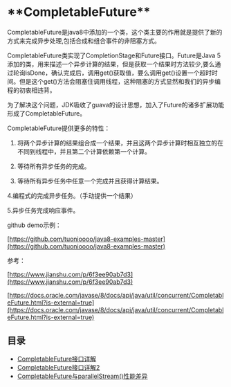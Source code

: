 # \*\*CompletableFuture\*\*

CompletableFuture是java8中添加的一个类，这个类主要的作用就是提供了新的方式来完成异步处理,包括合成和组合事件的非阻塞方式。

CompletableFuture类实现了CompletionStage和Future接口。Future是Java 5添加的类，用来描述一个异步计算的结果，但是获取一个结果时方法较少,要么通过轮询isDone，确认完成后，调用get\(\)获取值，要么调用get\(\)设置一个超时时间。但是这个get\(\)方法会阻塞住调用线程，这种阻塞的方式显然和我们的异步编程的初衷相违背。

为了解决这个问题，JDK吸收了guava的设计思想，加入了Future的诸多扩展功能形成了CompletableFuture。

CompletableFuture提供更多的特性：

1. 将两个异步计算的结果组合成一个结果，并且这两个异步计算时相互独立的在不同到线程中，并且第二个计算依赖第一个计算。

2. 等待所有异步任务的完成。

3. 等待所有异步任务中任意一个完成并且获得计算结果。

4.编程式的完成异步任务。（手动提供一个结果）

5.异步任务完成响应事件。

github demo示例：

[https://github.com/tuonioooo/java8-examples-master](https://github.com/tuonioooo/java8-examples-master)

参考：

[https://www.jianshu.com/p/6f3ee90ab7d3](https://www.jianshu.com/p/6f3ee90ab7d3)

[https://docs.oracle.com/javase/8/docs/api/java/util/concurrent/CompletableFuture.html?is-external=true](https://docs.oracle.com/javase/8/docs/api/java/util/concurrent/CompletableFuture.html?is-external=true)

## 目录

* [CompletableFuture接口详解](/javautilconcurrentbao-jiang-jie/java8xin-te-xing-zhi-completablefuture/completablefuture4e0029.md) 
* [CompletableFuture接口详解2](/javautilconcurrentbao-jiang-jie/java8xin-te-xing-zhi-completablefuture/completablefuturejie-kou-xiang-jie-2.md)
* [CompletableFuture与parallelStream\(\)性能差异](/javautilconcurrentbao-jiang-jie/java8xin-te-xing-zhi-completablefuture/completablefutureyu-parallelstream-xing-neng-cha-yi.md)



